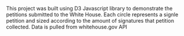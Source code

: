 This project was built using D3 Javascript library to demonstrate the petitions submitted to the White House. Each circle represents a signle petition and sized according to the amount of signatures that petition collected. Data is pulled from whitehouse.gov API